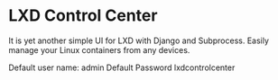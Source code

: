 # LXD Control Center

It is yet another simple UI for LXD with Django and Subprocess.
Easily manage your Linux containers from any devices. 

Default user name:
admin
Default Password
lxdcontrolcenter
